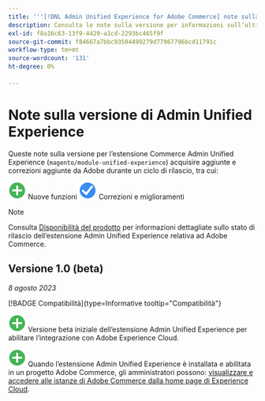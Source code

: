 ```yaml
---
title: '''[!DNL Admin Unified Experience for Adobe Commerce] note sulla versione'
description: Consulta le note sulla versione per informazioni sull’ultima versione di [!DNL Admin Unified Experience] estensione per Commerce.
exl-id: f8a16c63-13f9-4429-a1cd-2293bc465f9f
source-git-commit: f84667a7bbc93504499279d77967796bcd11791c
workflow-type: tm+mt
source-wordcount: '131'
ht-degree: 0%

---
```


# Note sulla versione di Admin Unified Experience

Queste note sulla versione per l’estensione Commerce Admin Unified Experience (`magento/module-unified-experience`) acquisire aggiunte e correzioni aggiunte da Adobe durante un ciclo di rilascio, tra cui:

![Nuovo](../assets/new.svg) Nuove funzioni
![Problema risolto](../assets/fix.svg) Correzioni e miglioramenti


>[!NOTE]
>
>Consulta [Disponibilità del prodotto](https://experienceleague.adobe.com/docs/commerce-operations/release/product-availability.html) per informazioni dettagliate sullo stato di rilascio dell’estensione Admin Unified Experience relativa ad Adobe Commerce.

## Versione 1.0 (beta)

*8 agosto 2023*

[!BADGE Compatibilità]{type=Informative tooltip="Compatibilità"}

![Nuovo](../assets/new.svg) Versione beta iniziale dell’estensione Admin Unified Experience per abilitare l’integrazione con Adobe Experience Cloud.

![Nuovo](../assets/new.svg) Quando l’estensione Admin Unified Experience è installata e abilitata in un progetto Adobe Commerce, gli amministratori possono: [visualizzare e accedere alle istanze di Adobe Commerce dalla home page di Experience Cloud](admin-unified-experience-integration-overview.md).
